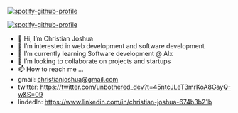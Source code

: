 [![spotify-github-profile](https://spotify-github-profile.vercel.app/api/view?uid=31k5j2od4z6w47lsl7sjtifgulxa&cover_image=true&theme=default&show_offline=false&background_color=121212&interchange=false)](https://spotify-github-profile.vercel.app/api/view?uid=31k5j2od4z6w47lsl7sjtifgulxa&redirect=true)

[![spotify-github-profile](https://spotify-github-profile.vercel.app/api/view?uid=31k5j2od4z6w47lsl7sjtifgulxa&cover_image=true&theme=default&show_offline=false&background_color=121212&interchange=false)](https://spotify-github-profile.vercel.app/api/view?uid=31k5j2od4z6w47lsl7sjtifgulxa&redirect=true)

- 👋 Hi, I’m Christian Joshua
- 👀 I’m interested in web development and software development 
- 🌱 I’m currently learning Software development @ Alx
- 💞️ I’m looking to collaborate on projects and startups
- 📫 How to reach me ...
- gmail: christianjoshua@gmail.com
- twitter: https://twitter.com/unbothered_dev?t=45ntcJLeT3mrKoA8GayQ-w&S=09
- lindedln: https://www.linkedin.com/in/christian-joshua-674b3b21b
<!---
thelastmedici/thelastmedici is a ✨ special ✨ repository because its `README.md` (this file) appears on your GitHub profile.
You can click the Preview link to take a look at your changes.
--->
